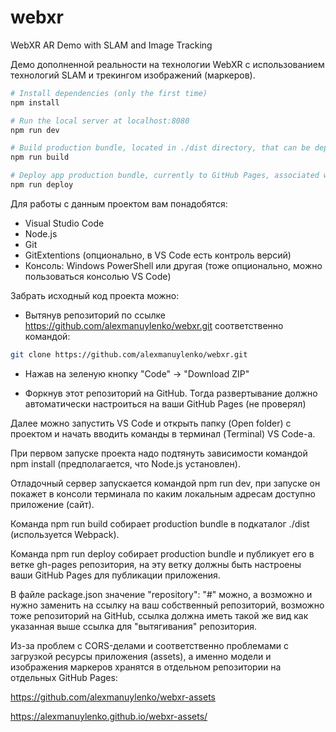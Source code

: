 # webxr

WebXR AR Demo with SLAM and Image Tracking

Демо дополненной реальности на технологии WebXR с использованием технологий SLAM и трекингом изображений (маркеров).

``` bash
# Install dependencies (only the first time)
npm install

# Run the local server at localhost:8080
npm run dev

# Build production bundle, located in ./dist directory, that can be deployed to any server/hosting
npm run build

# Deploy app production bundle, currently to GitHub Pages, associated with repository
npm run deploy

```

Для работы с данным проектом вам понадобятся:
- Visual Studio Code
- Node.js
- Git
- GitExtentions (опционально, в VS Code есть контроль версий)
- Консоль: Windows PowerShell или другая (тоже опционально, можно пользоваться консолью VS Code)

Забрать исходный код проекта можно:

- Вытянув репозиторий по ссылке https://github.com/alexmanuylenko/webxr.git соответственно командой: 

``` bash
git clone https://github.com/alexmanuylenko/webxr.git
```

- Нажав на зеленую кнопку "Code" -> "Download ZIP"

- Форкнув этот репозиторий на GitHub. Тогда развертывание должно автоматически настроиться на ваши GitHub Pages (не проверял)

Далее можно запустить VS Code и открыть папку (Open folder) с проектом и начать вводить команды в терминал (Terminal) VS Code-а.

При первом запуске проекта надо подтянуть зависимости командой npm install (предполагается, что Node.js установлен).

Отладочный сервер запускается командой npm run dev, при запуске он покажет в консоли терминала по каким локальным адресам доступно приложение (сайт).

Команда npm run build собирает production bundle в подкаталог ./dist (используется Webpack).

Команда npm run deploy собирает production bundle и публикует его в ветке gh-pages репозитория, на эту ветку должны быть настроены ваши GitHub Pages для публикации приложения.

В файле package.json значение "repository": "#" можно, а возможно и нужно заменить на ссылку на ваш собственный репозиторий, возможно тоже репозиторий на GitHub,
ссылка должна иметь такой же вид как указанная выше ссылка для "вытягивания" репозитория.

Из-за проблем с CORS-делами и соответственно проблемами с загрузкой ресурсы приложения (assets), а именно модели и изображения маркеров хранятся в отдельном репозитории на отдельных GitHub Pages:

https://github.com/alexmanuylenko/webxr-assets

https://alexmanuylenko.github.io/webxr-assets/
